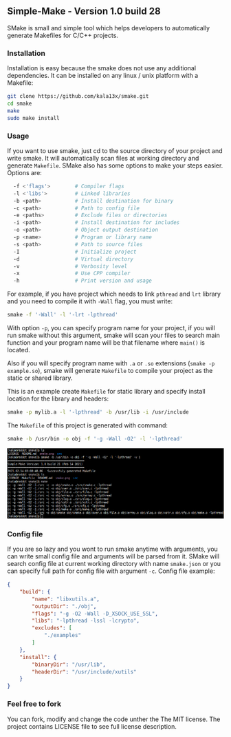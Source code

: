 ## Simple-Make - Version 1.0 build 28
SMake is small and simple tool which helps developers to automatically generate Makefiles for C/C++ projects.

### Installation
Installation is easy because the smake does not use any additional dependencies. It can be installed on any linux / unix platform with a Makefile:
```bash
git clone https://github.com/kala13x/smake.git
cd smake
make
sudo make install
```

### Usage
If you want to use smake, just cd to the source directory of your project and write smake. It will automatically scan files at working directory and generate `Makefile`. SMake also has some options to make your steps easier. Options are:
```bash
  -f <'flags'>        # Compiler flags
  -l <'libs'>         # Linked libraries
  -b <path>           # Install destination for binary
  -c <path>           # Path to config file
  -e <paths>          # Exclude files or directories
  -i <path>           # Install destination for includes
  -o <path>           # Object output destination
  -p <name>           # Program or library name
  -s <path>           # Path to source files
  -I                  # Initialize project
  -d                  # Virtual directory
  -v                  # Verbosity level
  -x                  # Use CPP compiler
  -h                  # Print version and usage
```
For example, if you have project which needs to link `pthread` and `lrt` library and you need to compile it with `-Wall` flag, you must write:
```bash
smake -f '-Wall' -l '-lrt -lpthread'
```

With option `-p`, you can specify program name for your project, if you will run smake without this argument, smake will scan your files to search main function and your program name will be that filename where `main()` is located.

Also if you will specify program name with `.a` or `.so` extensions (`smake -p example.so`), smake will generate `Makefile` to compile your project as the static or shared library.

This is an example create `Makefile` for static library and specify install location for the library and headers:
```bash
smake -p mylib.a -l '-lpthread' -b /usr/lib -i /usr/include
```

The `Makefile` of this project is generated with command:
```bash
smake -b /usr/bin -o obj -f '-g -Wall -O2' -l '-lpthread'
```

![alt tag](https://github.com/kala13x/smake/blob/master/smake.png)

### Config file
If you are so lazy and you wont to run smake anytime with arguments, you can write small config file and arguments will be parsed from it. SMake will search config file at current working directory with name `smake.json` or you can specify full path for config file with argument `-c`.
Config file example:
```json
{
    "build": {
        "name": "libxutils.a",
        "outputDir": "./obj",
        "flags": "-g -O2 -Wall -D_XSOCK_USE_SSL",
        "libs": "-lpthread -lssl -lcrypto",
        "excludes": [
            "./examples"
        ]
    },
    "install": {
        "binaryDir": "/usr/lib",
        "headerDir": "/usr/include/xutils"
    }
}
```

### Feel free to fork
You can fork, modify and change the code unther the The MIT license. The project contains LICENSE file to see full license description.
